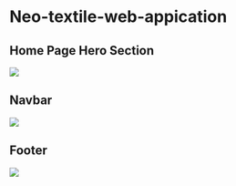 # Neo-textile-web-appication


<h2>Home Page Hero Section</h2>
<img src="https://github.com/Janith-Sandamal/Neo-textile-web-appication/assets/78975250/658d6dd0-6968-4dac-b34c-780b3e6b1fe8" >




<h2>Navbar</h2>
<img src="https://github.com/Janith-Sandamal/Neo-textile-web-appication/assets/78975250/e9e5a697-3965-4111-b538-7fc58e7f46cd" >




<h2>Footer</h2>
<img src="https://user-images.githubusercontent.com/78975250/233787755-6994c9d8-1686-4b28-a296-4541d2dd254f.png" >





